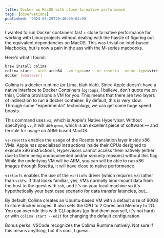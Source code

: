 ```yaml
---
title: Docker on MacOS with close-to-native performance
tags: [observations]
published: '2024-03-29T20:40:09-04:00'
---
```


I wanted to run Docker containers fast + close to native performance for working with Linux projects without dealing with the hassle of figuring out the equivalent dependencies on MacOS. This was trivial on Intel-based Macbooks, but is now a pain in the ass with the M-series macbooks.

Here's what I found:

```sh
brew install colima
colima start --arch arch64 --vm-type=vz --vz-rosetta --mount-type=virtiofs
docker [whatever]
```

Colima is a docker runtime (or Lima, blah blah). Since Apple doesn't have a native interface to Docker Containers (`cgroups`, I believe, don't quote me on this), Colima provisions a VM for you. This means that there are two layers of indirection to run a docker container. By default, this is very slow. Through some "experimental" technology, we can get some huge speed boosts.

This command uses `vz`, which is Apple's Native Hypervisor. Without specifying `vz`, it will use `qemu`, which is an excellent piece of software — and terrible for usage on ARM-based MacOS.

`vz-rosetta` enables the usage of the Rosetta translation layer inside x86 VMs. Apple has specialized instructions inside their CPUs designed to execute x86 instructions, Hypervisors cannot access them natively (either due to them being undocumented and/or security reasons) without this flag. While the underlying VM will be ARM, you can will be able to run x86 images through Rosetta, it will have close to native performance.

`virtiofs` enables the use of the `virtiofs` driver (which requires `vz`) rather than `sshfs`. If that looks familiar, yes, VMs normally bind-mount data from the host to the guest with `ssh`, and it's on your local machine so it's hypothetically your best case scenario for data transfer latencies, but...

By default, Colima creates an Ubuntu-based VM with a default size of 60GB to store docker images. It also sets the CPU to 2 Cores and Memory to 2G. You can override this with CLI options (go find them yourself, it's not hard) or with `colima start --edit` for changing the default configuration.

Bonus perks: VSCode recognizes the Colima Runtime natively. Not sure if this means anything, but it's cool, I guess.
